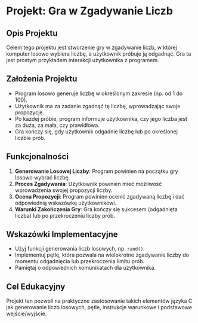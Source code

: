 
# Projekt: Gra w Zgadywanie Liczb

## Opis Projektu
Celem tego projektu jest stworzenie gry w zgadywanie liczb, w której komputer losowo wybiera liczbę, a użytkownik próbuje ją odgadnąć. Gra ta jest prostym przykładem interakcji użytkownika z programem.

## Założenia Projektu
- Program losowo generuje liczbę w określonym zakresie (np. od 1 do 100).
- Użytkownik ma za zadanie zgadnąć tę liczbę, wprowadzając swoje propozycje.
- Po każdej próbie, program informuje użytkownika, czy jego liczba jest za duża, za mała, czy prawidłowa.
- Gra kończy się, gdy użytkownik odgadnie liczbę lub po określonej liczbie prób.

## Funkcjonalności
1. **Generowanie Losowej Liczby**: Program powinien na początku gry losowo wybrać liczbę.
2. **Proces Zgadywania**: Użytkownik powinien mieć możliwość wprowadzenia swojej propozycji liczby.
3. **Ocena Propozycji**: Program powinien ocenić zgadywaną liczbę i dać odpowiednią wskazówkę użytkownikowi.
4. **Warunki Zakończenia Gry**: Gra kończy się sukcesem (odgadnięta liczba) lub po przekroczeniu liczby prób.

## Wskazówki Implementacyjne
- Użyj funkcji generowania liczb losowych, np. `rand()`.
- Implementuj pętlę, która pozwala na wielokrotne zgadywanie liczby do momentu odgadnięcia lub przekroczenia limitu prób.
- Pamiętaj o odpowiednich komunikatach dla użytkownika.

## Cel Edukacyjny
Projekt ten pozwoli na praktyczne zastosowanie takich elementów języka C jak generowanie liczb losowych, pętle, instrukcje warunkowe i podstawowe wejście/wyjście.
